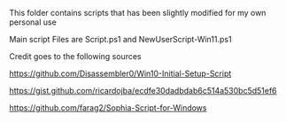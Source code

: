 This folder contains scripts that has been slightly modified for my own personal use 

Main script Files are Script.ps1 and NewUserScript-Win11.ps1

Credit goes to the following sources

https://github.com/Disassembler0/Win10-Initial-Setup-Script

https://gist.github.com/ricardojba/ecdfe30dadbdab6c514a530bc5d51ef6

https://github.com/farag2/Sophia-Script-for-Windows
